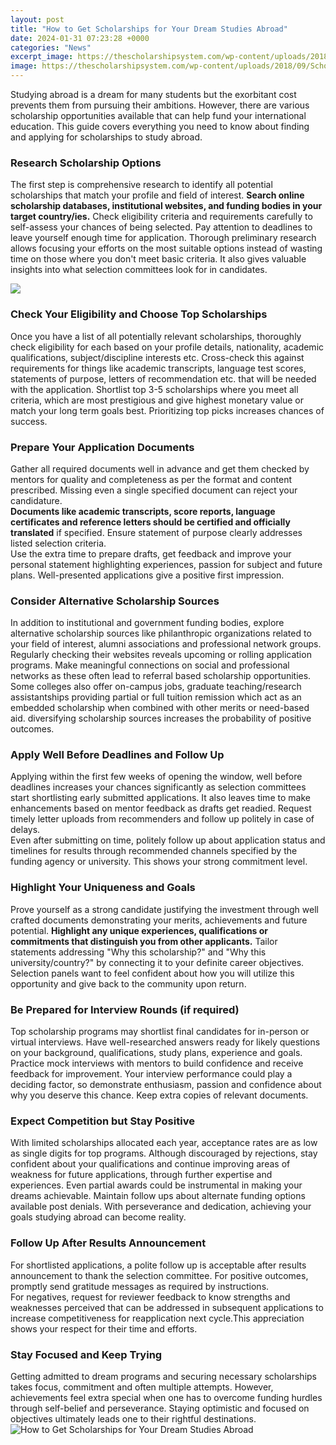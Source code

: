 ```yaml
---
layout: post
title: "How to Get Scholarships for Your Dream Studies Abroad"
date: 2024-01-31 07:23:28 +0000
categories: "News"
excerpt_image: https://thescholarshipsystem.com/wp-content/uploads/2018/09/Scholarships-to-Study-Abroad-1.png
image: https://thescholarshipsystem.com/wp-content/uploads/2018/09/Scholarships-to-Study-Abroad-1.png
---
```


Studying abroad is a dream for many students but the exorbitant cost prevents them from pursuing their ambitions. However, there are various scholarship opportunities available that can help fund your international education. This guide covers everything you need to know about finding and applying for scholarships to study abroad.
### Research Scholarship Options
The first step is comprehensive research to identify all potential scholarships that match your profile and field of interest. **Search online scholarship databases, institutional websites, and funding bodies in your target country/ies.** Check eligibility criteria and requirements carefully to self-assess your chances of being selected. Pay attention to deadlines to leave yourself enough time for application.
Thorough preliminary research allows focusing your efforts on the most suitable options instead of wasting time on those where you don't meet basic criteria. It also gives valuable insights into what selection committees look for in candidates.

![](https://www.adifiles.com/wp-content/uploads/2020/08/study-abroad-scholarships-1.jpg)
### Check Your Eligibility and Choose Top Scholarships  
Once you have a list of all potentially relevant scholarships, thoroughly check eligibility for each based on your profile details, nationality, academic qualifications, subject/discipline interests etc. 
Cross-check this against requirements for things like academic transcripts, language test scores, statements of purpose, letters of recommendation etc. that will be needed with the application. 
Shortlist top 3-5 scholarships where you meet all criteria, which are most prestigious and give highest monetary value or match your long term goals best. Prioritizing top picks increases chances of success.
### Prepare Your Application Documents
Gather all required documents well in advance and get them checked by mentors for quality and completeness as per the format and content prescribed. Missing even a single specified document can reject your candidature.  
**Documents like academic transcripts, score reports, language certificates and reference letters should be certified and officially translated** if specified. Ensure statement of purpose clearly addresses listed selection criteria.  
Use the extra time to prepare drafts, get feedback and improve your personal statement highlighting experiences, passion for subject and future plans. Well-presented applications give a positive first impression.
### Consider Alternative Scholarship Sources
In addition to institutional and government funding bodies, explore alternative scholarship sources like philanthropic organizations related to your field of interest, alumni associations and professional network groups. 
Regularly checking their websites reveals upcoming or rolling application programs. Make meaningful connections on social and professional networks as these often lead to referral based scholarship opportunities.
Some colleges also offer on-campus jobs, graduate teaching/research assistantships providing partial or full tuition remission which act as an embedded scholarship when combined with other merits or need-based aid. 
diversifying scholarship sources increases the probability of positive outcomes.
### Apply Well Before Deadlines and Follow Up
Applying within the first few weeks of opening the window, well before deadlines increases your chances significantly as selection committees start shortlisting early submitted applications. 
It also leaves time to make enhancements based on mentor feedback as drafts get readied. Request timely letter uploads from recommenders and follow up politely in case of delays.  
Even after submitting on time, politely follow up about application status and timelines for results through recommended channels specified by the funding agency or university. This shows your strong commitment level.
### Highlight Your Uniqueness and Goals 
Prove yourself as a strong candidate justifying the investment through well crafted documents demonstrating your merits, achievements and future potential. **Highlight any unique experiences, qualifications or commitments that distinguish you from other applicants.**
Tailor statements addressing "Why this scholarship?" and "Why this university/country?" by connecting it to your definite career objectives. Selection panels want to feel confident about how you will utilize this opportunity and give back to the community upon return.
### Be Prepared for Interview Rounds  (if required)
Top scholarship programs may shortlist final candidates for in-person or virtual interviews. Have well-researched answers ready for likely questions on your background, qualifications, study plans, experience and goals.  
Practice mock interviews with mentors to build confidence and receive feedback for improvement. Your interview performance could play a deciding factor, so demonstrate enthusiasm, passion and confidence about why you deserve this chance. Keep extra copies of relevant documents.
### Expect Competition but Stay Positive
With limited scholarships allocated each year, acceptance rates are as low as single digits for top programs. Although discouraged by rejections, stay confident about your qualifications and continue improving areas of weakness for future applications, through further expertise and experiences. 
Even partial awards could be instrumental in making your dreams achievable. Maintain follow ups about alternate funding options available post denials. With perseverance and dedication, achieving your goals studying abroad can become reality.
### Follow Up After Results Announcement
For shortlisted applications, a polite follow up is acceptable after results announcement to thank the selection committee. For positive outcomes, promptly send gratitude messages as required by instructions.  
For negatives, request for reviewer feedback to know strengths and weaknesses perceived that can be addressed in subsequent applications to increase competitiveness for reapplication next cycle.This appreciation shows your respect for their time and efforts.
### Stay Focused and Keep Trying
Getting admitted to dream programs and securing necessary scholarships takes focus, commitment and often multiple attempts. However, achievements feel extra special when one has to overcome funding hurdles through self-belief and perseverance. Staying optimistic and focused on objectives ultimately leads one to their rightful destinations.
![How to Get Scholarships for Your Dream Studies Abroad](https://thescholarshipsystem.com/wp-content/uploads/2018/09/Scholarships-to-Study-Abroad-1.png)